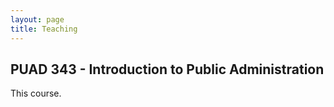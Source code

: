 ```yaml
---
layout: page
title: Teaching
---
```


## PUAD 343 - Introduction to Public Administration ##
This course. 
